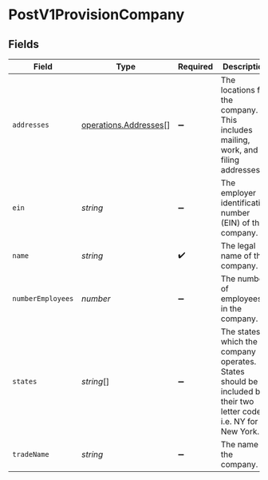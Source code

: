 # PostV1ProvisionCompany


## Fields

| Field                                                                                                                | Type                                                                                                                 | Required                                                                                                             | Description                                                                                                          |
| -------------------------------------------------------------------------------------------------------------------- | -------------------------------------------------------------------------------------------------------------------- | -------------------------------------------------------------------------------------------------------------------- | -------------------------------------------------------------------------------------------------------------------- |
| `addresses`                                                                                                          | [operations.Addresses](../../../sdk/models/operations/addresses.md)[]                                                | :heavy_minus_sign:                                                                                                   | The locations for the company. This includes mailing, work, and filing addresses.                                    |
| `ein`                                                                                                                | *string*                                                                                                             | :heavy_minus_sign:                                                                                                   | The employer identification number (EIN) of the company.                                                             |
| `name`                                                                                                               | *string*                                                                                                             | :heavy_check_mark:                                                                                                   | The legal name of the company.                                                                                       |
| `numberEmployees`                                                                                                    | *number*                                                                                                             | :heavy_minus_sign:                                                                                                   | The number of employees in the company.                                                                              |
| `states`                                                                                                             | *string*[]                                                                                                           | :heavy_minus_sign:                                                                                                   | The states in which the company operates. States should be included by their two letter code, i.e. NY for New York.  |
| `tradeName`                                                                                                          | *string*                                                                                                             | :heavy_minus_sign:                                                                                                   | The name of the company.                                                                                             |